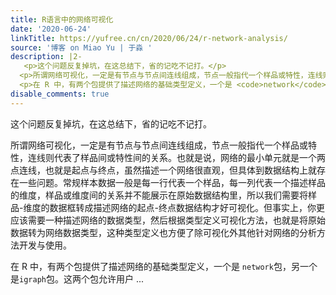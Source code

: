 ```yaml
---
title: R语言中的网络可视化
date: '2020-06-24'
linkTitle: https://yufree.cn/cn/2020/06/24/r-network-analysis/
source: '博客 on Miao Yu | 于淼 '
description: |2-
   <p>这个问题反复掉坑，在这总结下，省的记吃不记打。</p>
  <p>所谓网络可视化，一定是有节点与节点间连线组成，节点一般指代一个样品或特性，连线则代表了样品间或特性间的关系。也就是说，网络的最小单元就是一个两点连线，也就是起点与终点，虽然描述一个网络很直观，但具体到数据结构上就存在一些问题。常规样本数据一般是每一行代表一个样品，每一列代表一个描述样品的维度，样品或维度间的关系并不能展示在原始数据结构里，所以我们需要将样品-维度的数据框转成描述网络的起点-终点数据结构才好可视化。但事实上，你更应该需要一种描述网络的数据类型，然后根据类型定义可视化方法，也就是将原始数据转为网络数据类型，这种类型定义也方便了除可视化外其他针对网络的分析方法开发与使用。</p>
  <p>在 R 中，有两个包提供了描述网络的基础类型定义，一个是 <code>network</code>包，另一个是<code>igraph</code>包。这两个包允许用户 ...
disable_comments: true
---
```

 <p>这个问题反复掉坑，在这总结下，省的记吃不记打。</p>
<p>所谓网络可视化，一定是有节点与节点间连线组成，节点一般指代一个样品或特性，连线则代表了样品间或特性间的关系。也就是说，网络的最小单元就是一个两点连线，也就是起点与终点，虽然描述一个网络很直观，但具体到数据结构上就存在一些问题。常规样本数据一般是每一行代表一个样品，每一列代表一个描述样品的维度，样品或维度间的关系并不能展示在原始数据结构里，所以我们需要将样品-维度的数据框转成描述网络的起点-终点数据结构才好可视化。但事实上，你更应该需要一种描述网络的数据类型，然后根据类型定义可视化方法，也就是将原始数据转为网络数据类型，这种类型定义也方便了除可视化外其他针对网络的分析方法开发与使用。</p>
<p>在 R 中，有两个包提供了描述网络的基础类型定义，一个是 <code>network</code>包，另一个是<code>igraph</code>包。这两个包允许用户 ...